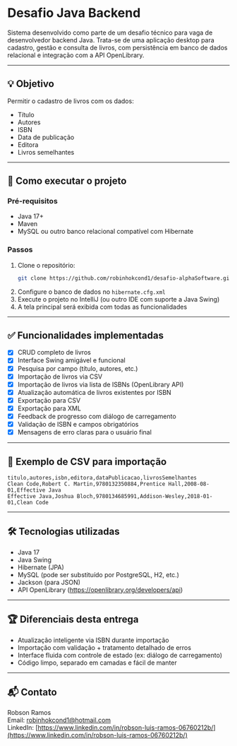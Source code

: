 # Desafio Java Backend

Sistema desenvolvido como parte de um desafio técnico para vaga de desenvolvedor backend Java. Trata-se de uma aplicação desktop para cadastro, gestão e consulta de livros, com persistência em banco de dados relacional e integração com a API OpenLibrary.

---

## 💡 Objetivo
Permitir o cadastro de livros com os dados:
- Título
- Autores
- ISBN
- Data de publicação
- Editora
- Livros semelhantes

---

## 🚀 Como executar o projeto

### Pré-requisitos
- Java 17+
- Maven
- MySQL ou outro banco relacional compatível com Hibernate

### Passos
1. Clone o repositório:
   ```bash
   git clone https://github.com/robinhokcond1/desafio-alphaSoftware.git
   ```
2. Configure o banco de dados no `hibernate.cfg.xml`
3. Execute o projeto no IntelliJ (ou outro IDE com suporte a Java Swing)
4. A tela principal será exibida com todas as funcionalidades

---

## ✅ Funcionalidades implementadas

- [x] CRUD completo de livros
- [x] Interface Swing amigável e funcional
- [x] Pesquisa por campo (título, autores, etc.)
- [x] Importação de livros via CSV
- [x] Importação de livros via lista de ISBNs (OpenLibrary API)
- [x] Atualização automática de livros existentes por ISBN
- [x] Exportação para CSV
- [x] Exportação para XML
- [x] Feedback de progresso com diálogo de carregamento
- [x] Validação de ISBN e campos obrigatórios
- [x] Mensagens de erro claras para o usuário final

---

## 📁 Exemplo de CSV para importação
```csv
titulo,autores,isbn,editora,dataPublicacao,livrosSemelhantes
Clean Code,Robert C. Martin,9780132350884,Prentice Hall,2008-08-01,Effective Java
Effective Java,Joshua Bloch,9780134685991,Addison-Wesley,2018-01-01,Clean Code
```

---

## 🛠 Tecnologias utilizadas
- Java 17
- Java Swing
- Hibernate (JPA)
- MySQL (pode ser substituído por PostgreSQL, H2, etc.)
- Jackson (para JSON)
- API OpenLibrary (https://openlibrary.org/developers/api)

---

## 🏆 Diferenciais desta entrega
- Atualização inteligente via ISBN durante importação
- Importação com validação + tratamento detalhado de erros
- Interface fluida com controle de estado (ex: diálogo de carregamento)
- Código limpo, separado em camadas e fácil de manter

---

## 📬 Contato
Robson Ramos  
Email: [robinhokcond1@hotmail.com](mailto:robinhokcond1@hotmail.com)  
LinkedIn: [https://www.linkedin.com/in/robson-luis-ramos-06760212b/](https://www.linkedin.com/in/robson-luis-ramos-06760212b/)

